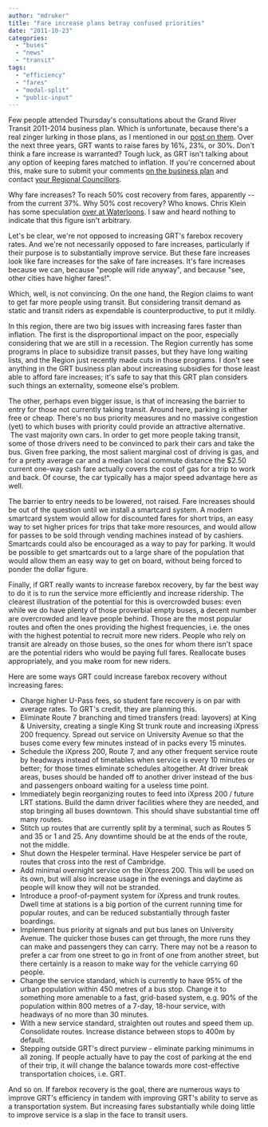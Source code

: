 ```yaml
---
author: "mdruker"
title: "Fare increase plans betray confused priorities"
date: "2011-10-23"
categories: 
  - "buses"
  - "news"
  - "transit"
tags: 
  - "efficiency"
  - "fares"
  - "modal-split"
  - "public-input"
---
```


Few people attended Thursday's consultations about the Grand River Transit 2011-2014 business plan. Which is unfortunate, because there's a real zinger lurking in those plans, as I mentioned in our [post on them](/blog/2011/10/19/thinking-small-at-grt/). Over the next three years, GRT wants to raise fares by 16%, 23%, or 30%. Don't think a fare increase is warranted? Tough luck, as GRT isn't talking about any option of keeping fares matched to inflation. If you're concerned about this, make sure to submit your comments [on the business plan](https://www.grt.ca/en/doingBusiness/grtbusinessplan.asp) and contact [your Regional Councillors](https://www.regionofwaterloo.ca/en/regionalgovernment/regionalcouncil.asp).

Why fare increases? To reach 50% cost recovery from fares, apparently -- from the current 37%. Why 50% cost recovery? Who knows. Chris Klein has some speculation [over at Waterloons](https://waterloons.blogspot.com/2011/10/grt-business-plan-2011-2014.html). I saw and heard nothing to indicate that this figure isn't arbitrary.

Let's be clear, we're not opposed to increasing GRT's farebox recovery rates. And we're not necessarily opposed to fare increases, particularly if their purpose is to substantially improve service. But these fare increases look like fare increases for the sake of fare increases. It's fare increases because we can, because "people will ride anyway", and because "see, other cities have higher fares!".

Which, well, is not convincing. On the one hand, the Region claims to want to get far more people using transit. But considering transit demand as static and transit riders as expendable is counterproductive, to put it mildly.<!--more-->

In this region, there are two big issues with increasing fares faster than inflation. The first is the disproportional impact on the poor, especially considering that we are still in a recession. The Region currently has some programs in place to subsidize transit passes, but they have long waiting lists, and the Region just recently made cuts in those programs. I don't see anything in the GRT business plan about increasing subsidies for those least able to afford fare increases; it's safe to say that this GRT plan considers such things an externality, someone else's problem.

The other, perhaps even bigger issue, is that of increasing the barrier to entry for those not currently taking transit. Around here, parking is either free or cheap. There's no bus priority measures and no massive congestion (yet) to which buses with priority could provide an attractive alternative.  The vast majority own cars. In order to get more people taking transit, some of those drivers need to be convinced to park their cars and take the bus. Given free parking, the most salient marginal cost of driving is gas, and for a pretty average car and a median local commute distance the $2.50 current one-way cash fare actually covers the cost of gas for a trip to work and back. Of course, the car typically has a major speed advantage here as well.

The barrier to entry needs to be lowered, not raised. Fare increases should be out of the question until we install a smartcard system. A modern smartcard system would allow for discounted fares for short trips, an easy way to set higher prices for trips that take more resources, and would allow for passes to be sold through vending machines instead of by cashiers. Smartcards could also be encouraged as a way to pay for parking. It would be possible to get smartcards out to a large share of the population that would allow them an easy way to get on board, without being forced to ponder the dollar figure.

Finally, if GRT really wants to increase farebox recovery, by far the best way to do it is to run the service more efficiently and increase ridership. The clearest illustration of the potential for this is overcrowded buses: even while we do have plenty of those proverbial empty buses, a decent number are overcrowded and leave people behind. Those are the most popular routes and often the ones providing the highest frequencies, i.e. the ones with the highest potential to recruit more new riders. People who rely on transit are already on those buses, so the ones for whom there isn't space are the potential riders who would be paying full fares. Reallocate buses appropriately, and you make room for new riders.

Here are some ways GRT could increase farebox recovery without increasing fares:

- Charge higher U-Pass fees, so student fare recovery is on par with average rates. To GRT's credit, they are planning this.
- Eliminate Route 7 branching and timed transfers (read: layovers) at King & University, creating a single King St trunk route and increasing iXpress 200 frequency. Spread out service on University Avenue so that the buses come every few minutes instead of in packs every 15 minutes.
- Schedule the iXpress 200, Route 7, and any other frequent service route by headways instead of timetables when service is every 10 minutes or better; for those times eliminate schedules altogether. At driver break areas, buses should be handed off to another driver instead of the bus and passengers onboard waiting for a useless time point.
- Immediately begin reorganizing routes to feed into iXpress 200 / future LRT stations. Build the damn driver facilities where they are needed, and stop bringing all buses downtown. This should shave substantial time off many routes.
- Stitch up routes that are currently split by a terminal, such as Routes 5 and 35 or 1 and 25. Any downtime should be at the ends of the route, not the middle.
- Shut down the Hespeler terminal. Have Hespeler service be part of routes that cross into the rest of Cambridge.
- Add minimal overnight service on the iXpress 200. This will be used on its own, but will also increase usage in the evenings and daytime as people will know they will not be stranded.
- Introduce a proof-of-payment system for iXpress and trunk routes. Dwell time at stations is a big portion of the current running time for popular routes, and can be reduced substantially through faster boardings.
- Implement bus priority at signals and put bus lanes on University Avenue. The quicker those buses can get through, the more runs they can make and passengers they can carry. There may not be a reason to prefer a car from one street to go in front of one from another street, but there certainly is a reason to make way for the vehicle carrying 60 people.
- Change the service standard, which is currently to have 95% of the urban population within 450 metres of a bus stop. Change it to something more amenable to a fast, grid-based system, e.g. 90% of the population within 800 metres of a 7-day, 18-hour service, with headways of no more than 30 minutes.
- With a new service standard, straighten out routes and speed them up. Consolidate routes. Increase distance between stops to 400m by default.
- Stepping outside GRT's direct purview - eliminate parking minimums in all zoning. If people actually have to pay the cost of parking at the end of their trip, it will change the balance towards more cost-effective transportation choices, i.e. GRT.

And so on. If farebox recovery is the goal, there are numerous ways to improve GRT's efficiency in tandem with improving GRT's ability to serve as a transportation system. But increasing fares substantially while doing little to improve service is a slap in the face to transit users.
